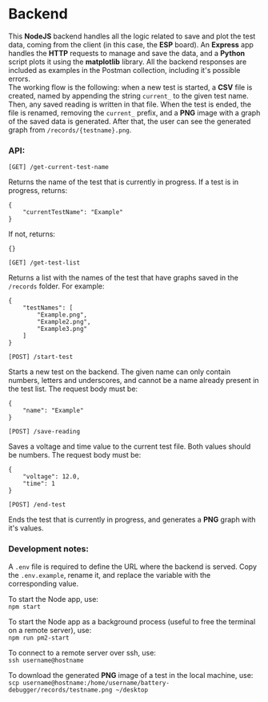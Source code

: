 # Backend
This **NodeJS** backend handles all the logic related to save and plot the test data, coming from the client (in this case, the **ESP** board). An **Express** app handles the **HTTP** requests to manage and save the data, and a **Python** script plots it using the **matplotlib** library. All the backend responses are included as examples in the Postman collection, including it's possible errors.  
The working flow is the following: when a new test is started, a **CSV** file is created, named by appending the string `current_` to the given test name. Then, any saved reading is written in that file. When the test is ended, the file is renamed, removing the `current_` prefix, and a **PNG** image with a graph of the saved data is generated. After that, the user can see the generated graph from `/records/{testname}.png`.

### API:

`[GET] /get-current-test-name`  

Returns the name of the test that is currently in progress.
If a test is in progress, returns:
```
{
    "currentTestName": "Example"
}
```
If not, returns:
```
{}
```

`[GET] /get-test-list`  

Returns a list with the names of the test that have graphs saved in the `/records` folder. For example:
```
{
    "testNames": [
        "Example.png",
        "Example2.png",
        "Example3.png"
    ]
}
```  

`[POST] /start-test`  

Starts a new test on the backend. The given name can only contain numbers, letters and underscores, and cannot be a name already present in the test list. The request body must be:
```
{
    "name": "Example"
}
```  

`[POST] /save-reading`  

Saves a voltage and time value to the current test file. Both values should be numbers. The request body must be:
```
{
    "voltage": 12.0,
    "time": 1
}
```

`[POST] /end-test`  

Ends the test that is currently in progress, and generates a **PNG** graph with it's values.  

### Development notes:
A `.env` file is required to define the URL where the backend is served. Copy the `.env.example`, rename it, and replace the variable with the corresponding value.  

To start the Node app, use:  
`npm start`

To start the Node app as a background process (useful to free the terminal on a remote server), use:  
`npm run pm2-start`

To connect to a remote server over ssh, use:  
`ssh username@hostname`

To download the generated **PNG** image of a test in the local machine, use:  
`scp username@hostname:/home/username/battery-debugger/records/testname.png ~/desktop`
